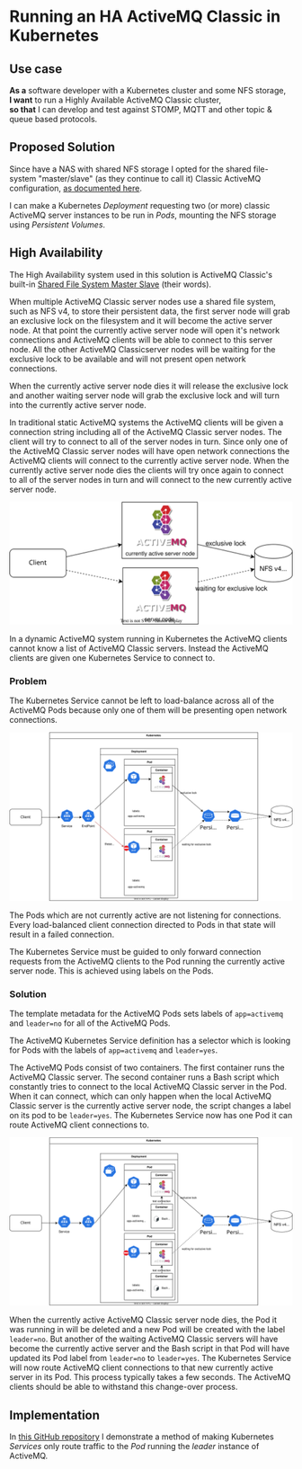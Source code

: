 # Running an HA ActiveMQ Classic in Kubernetes

## Use case

**As a** software developer with a Kubernetes cluster and some NFS storage,  
**I want** to run a Highly Available ActiveMQ Classic cluster,  
**so that** I can develop and test against STOMP, MQTT and other topic & queue based protocols.

## Proposed Solution

Since have a NAS with shared NFS storage I opted for the shared file-system "master/slave" (as they continue to call it) Classic ActiveMQ configuration, [as documented here](https://activemq.apache.org/shared-file-system-master-slave).

I can make a Kubernetes *Deployment* requesting two (or more) classic ActiveMQ server instances to be run in *Pods*, mounting the NFS storage using *Persistent Volumes*.

## High Availability

The High Availability system used in this solution is ActiveMQ Classic's built-in [Shared File System Master Slave](https://activemq.apache.org/components/classic/documentation/shared-file-system-master-slave) (their words).

When multiple ActiveMQ Classic server nodes use a shared file system, such as NFS v4, to store their persistent data, the first server node will grab an exclusive lock on the filesystem and it will become the active server node. At that point the currently active server node will open it's network connections and ActiveMQ clients will be able to connect to this server node. All the other ActiveMQ Classicserver nodes will be waiting for the exclusive lock to be available and will not present open network connections.

When the currently active server node dies it will release the exclusive lock and another waiting server node will grab the exclusive lock and will turn into the currently active server node.

In traditional static ActiveMQ systems the ActiveMQ clients will be given a connection string including all of the ActiveMQ Classic server nodes. The client will try to connect to all of the server nodes in turn. Since only one of the ActiveMQ Classic server nodes will have open network connections the ActiveMQ clients will connect to the currently active server node. When the currently active server node dies the clients will try once again to connect to all of the server nodes in turn and will connect to the new currently active server node.

![Shared File System Master Slave diagram](activemq-shared_file_system_master_slave.svg)

In a dynamic ActiveMQ system running in Kubernetes the ActiveMQ clients cannot know a list of ActiveMQ Classic servers. Instead the ActiveMQ clients are given one Kubernetes Service to connect to.

### Problem

The Kubernetes Service cannot be left to load-balance across all of the ActiveMQ Pods because only one of them will be presenting open network connections.

![Why ActiveMQ Kubernetes won't work diagram](activemq-kubernetes_fail.svg)

The Pods which are not currently active are not listening for connections. Every load-balanced client connection directed to Pods in that state will result in a failed connection.

The Kubernetes Service must be guided to only forward connection requests from the ActiveMQ clients to the Pod running the currently active server node. This is achieved using labels on the Pods.

### Solution

The template metadata for the ActiveMQ Pods sets labels of `app=activemq` and `leader=no` for all of the ActiveMQ Pods.

The ActiveMQ Kubernetes Service definition has a selector which is looking for Pods with the labels of `app=activemq` and `leader=yes`.

The ActiveMQ Pods consist of two containers. The first container runs the ActiveMQ Classic server. The second container runs a Bash script which constantly tries to connect to the local ActiveMQ Classic server in the Pod. When it can connect, which can only happen when the local ActiveMQ Classic server is the currently active server node, the script changes a label on its pod to be `leader=yes`. The Kubernetes Service now has one Pod it can route ActiveMQ client connections to.

![working ActiveMQ Kubernetes diagram](activemq-kubernetes.svg)

When the currently active ActiveMQ Classic server node dies, the Pod it was running in will be deleted and a new Pod will be created with the label `leader=no`. But another of the waiting ActiveMQ Classic servers will have become the currently active server and the Bash script in that Pod will have updated its Pod label from `leader=no` to `leader=yes`. The Kubernetes Service will now route ActiveMQ client connections to that new currently active server in its Pod. This process typically takes a few seconds. The ActiveMQ clients should be able to withstand this change-over process.

## Implementation

In [this GitHub repository](https://github.com/himslm01/activemq-kubernetes) I demonstrate a method of making Kubernetes *Services* only route traffic to the *Pod* running the *leader* instance of ActiveMQ.
